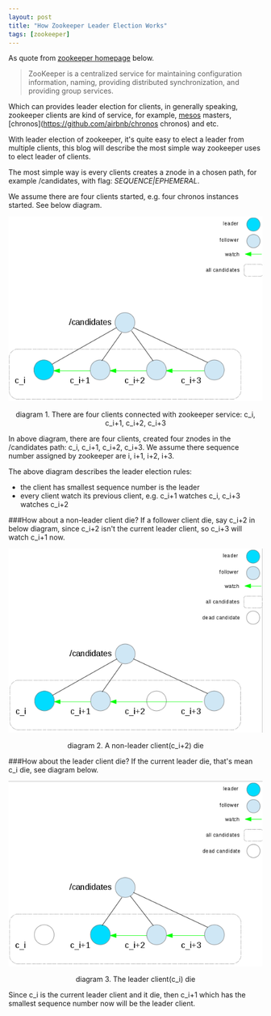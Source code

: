 ```yaml
---
layout: post
title: "How Zookeeper Leader Election Works"
tags: [zookeeper]
---
```


As quote from [zookeeper homepage](http://zookeeper.apache.org/ "zookeeper") below.

>ZooKeeper is a centralized service for maintaining configuration information, naming, providing distributed synchronization, and providing group services.

Which can provides leader election for clients, in generally speaking, zookeeper clients are kind of service, for example, [mesos](http://mesos.apache.org "mesos") masters, [chronos](https://github.com/airbnb/chronos chronos) and etc.

With leader election of zookeeper, it's quite easy to elect a leader from multiple clients, this blog will describe the most simple way zookeeper uses to elect leader of clients.

The most simple way is every clients creates a znode in a chosen path, for example /candidates, with flag: _SEQUENCE|EPHEMERAL_.

We assume there are four clients started, e.g. four chronos instances started. See below diagram.

![diagram1](/assets/images/zookeeper/zookeeper-1.png "four clients")

<center>diagram 1. There are four clients connected with zookeeper service: c_i, c_i+1, c_i+2, c_i+3</center>

In above diagram, there are four clients, created four znodes in the /candidates path: c\_i, c\_i+1, c\_i+2, c\_i+3. We assume there sequence number assigned by zookeeper are i, i+1, i+2, i+3.

The above diagram describes the leader election rules:

- the client has smallest sequence number is the leader
- every client watch its previous client, e.g. c\_i+1 watches c\_i, c\_i+3 watches c\_i+2

###How about a non-leader client die?
If a follower client die, say c\_i+2 in below diagram, since c\_i+2 isn't the current leader client, so c\_i+3 will watch c\_i+1 now.

![diagram2](/assets/images/zookeeper/zookeeper-2.png "a non-leader client die")

<center>diagram 2. A non-leader client(c_i+2) die</center>

###How about the leader client die?
If the current leader die, that's mean c\_i die, see diagram below.

![diagram3](/assets/images/zookeeper/zookeeper-3.png "the leader client die")

<center>diagram 3. The leader client(c_i) die</center>

Since c\_i is the current leader client and it die, then c\_i+1 which has the smallest sequence number now will be the leader client.
